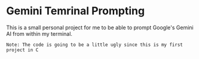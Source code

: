 # Gemini Temrinal Prompting

This is a small personal project for me to be able to prompt Google's Gemini AI from within my terminal.

`Note: The code is going to be a little ugly since this is my first project in C`
